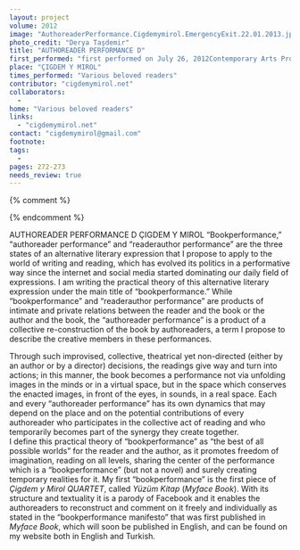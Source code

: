 ```yaml
---
layout: project
volume: 2012
image: "AuthoreaderPerformance.Cigdemymirol.EmergencyExit.22.01.2013.jpg"
photo_credit: "Derya Taşdemir"
title: "AUTHOREADER PERFORMANCE D"
first_performed: "first performed on July 26, 2012Contemporary Arts Programme, Ankara, Turkeyperformed twelve times in 2012"
place: "ÇIGDEM Y MIROL"
times_performed: "Various beloved readers"
contributor: "cigdemymirol.net"
collaborators: 
  - 
home: "Various beloved readers"
links: 
  - "cigdemymirol.net"
contact: "cigdemymirol@gmail.com"
footnote: 
tags: 
  - 
pages: 272-273
needs_review: true
---
```


{% comment %} 

{% endcomment %}

 AUTHOREADER PERFORMANCE D 
 ÇIGDEM Y MIROL 
 “Bookperformance,” “authoreader perform­ance” and “readerauthor performance” are the three states of an alternative literary expression that I propose to apply to the world of writing and reading, which has evolved its politics in a performative way since the internet and social media started dominating our daily field of expressions. I am writing the practical theory of this alternative literary expression under the main title of “bookperformance.” While “bookperformance” and “readerauthor performance” are products of intimate and private relations between the reader and the book or the author and the book, the “authoreader performance” is a product of a collective re-construction of the book by authoreaders, a term I propose to describe the creative members in these performances. 
   
 Through such improvised, collective, theatrical yet non-directed (either by an author or by a director) decisions, the readings give way and turn into actions; in this manner, the book becomes a performance not via unfolding images in the minds or in a virtual space, but in the space which conserves the enacted images, in front of the eyes, in sounds, in a real space. Each and every “authoreader performance” has its own dynamics that may depend on the place and on the potential contributions of every authoreader who participates in the collective act of reading and who temporarily becomes part of the synergy they create together.  
 I define this practical theory of “bookperformance” as “the best of all possible worlds” for the reader and the author, as it promotes freedom of imagination, reading on all levels, sharing the center of the performance which is a “bookperformance” (but not a novel) and surely creating temporary realities for it. 
 My first “bookperformance” is the first piece of <em>Çigdem y Mirol QUARTET</em>, called <em>Yüzüm Kitap</em> (<em>Myface Book</em>). With its structure and textuality it is a parody of Facebook and it enables the authoreaders to reconstruct and comment on it freely and individually as stated in the “bookperformance manifesto” that was first published in <em>Myface Book</em>, which will soon be published in English, and can be found on my website both in English and Turkish. 
